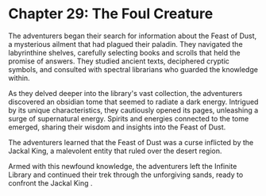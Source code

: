 # Chapter 29: The Foul Creature


The adventurers began their search for information about the Feast of Dust, a mysterious ailment that had plagued their paladin. They navigated the labyrinthine shelves, carefully selecting books and scrolls that held the promise of answers. They studied ancient texts, deciphered cryptic symbols, and consulted with spectral librarians who guarded the knowledge within.

As they delved deeper into the library's vast collection, the adventurers discovered an obsidian tome that seemed to radiate a dark energy. Intrigued by its unique characteristics, they cautiously opened its pages, unleashing a surge of supernatural energy. Spirits and energies connected to the tome emerged, sharing their wisdom and insights into the Feast of Dust.

The adventurers learned that the Feast of Dust was a curse inflicted by the Jackal King, a malevolent entity that ruled over the desert region. 

Armed with this newfound knowledge, the adventurers left the Infinite Library and continued their trek through the unforgiving sands, ready to confront the Jackal King .